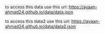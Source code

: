 to access this data use this url: https://ayaan-ahmad24.github.io/data/data.json

to access this data2 use this url: https://ayaan-ahmad24.github.io/data/data2.json
